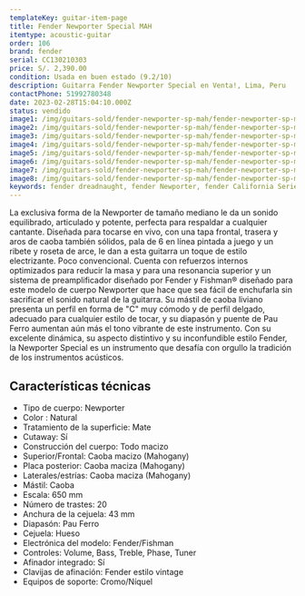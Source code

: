 ```yaml
---
templateKey: guitar-item-page
title: Fender Newporter Special MAH
itemtype: acoustic-guitar
order: 106
brand: fender
serial: CC130210303
price: S/. 2,390.00
condition: Usada en buen estado (9.2/10)
description: Guitarra Fender Newporter Special en Venta!, Lima, Peru
contactPhone: 51992780348
date: 2023-02-28T15:04:10.000Z
status: vendido
image1: /img/guitars-sold/fender-newporter-sp-mah/fender-newporter-sp-mah-01-sold.jpg
image2: /img/guitars-sold/fender-newporter-sp-mah/fender-newporter-sp-mah-02-sold.jpg
image3: /img/guitars-sold/fender-newporter-sp-mah/fender-newporter-sp-mah-03-sold.jpg
image4: /img/guitars-sold/fender-newporter-sp-mah/fender-newporter-sp-mah-04-sold.jpg
image5: /img/guitars-sold/fender-newporter-sp-mah/fender-newporter-sp-mah-05-sold.jpg
image6: /img/guitars-sold/fender-newporter-sp-mah/fender-newporter-sp-mah-06-sold.jpg
image7: /img/guitars-sold/fender-newporter-sp-mah/fender-newporter-sp-mah-07-sold.jpg
image8: /img/guitars-sold/fender-newporter-sp-mah/fender-newporter-sp-mah-08-sold.jpg
keywords: fender dreadnaught, fender Newporter, fender California Series
---
```

La exclusiva forma de la Newporter de tamaño mediano le da un sonido equilibrado, articulado y potente, perfecta para respaldar a cualquier cantante. Diseñada para tocarse en vivo, con una tapa frontal, trasera y aros de caoba también sólidos, pala de 6 en línea pintada a juego y un ribete y roseta de arce, le dan a esta guitarra un toque de estilo electrizante. Poco convencional.
Cuenta con refuerzos internos optimizados para reducir la masa y para una resonancia superior y un sistema de preamplificador diseñado por Fender y Fishman® diseñado para este modelo de cuerpo Newporter que hace que sea fácil de enchufarla sin sacrificar el sonido natural de la guitarra.
Su mástil de caoba liviano presenta un perfil en forma de "C" muy cómodo y de perfil delgado, adecuado para cualquier estilo de tocar, y su diapasón y puente de Pau Ferro aumentan aún más el tono vibrante de este instrumento. Con su excelente dinámica, su aspecto distintivo y su inconfundible estilo Fender, la Newporter Special es un instrumento que desafía con orgullo la tradición de los instrumentos acústicos.

## Características técnicas

* Tipo de cuerpo: Newporter
* Color : Natural
* Tratamiento de la superficie: Mate
* Cutaway: Sí
* Construcción del cuerpo: Todo macizo
* Superior/Frontal: Caoba macizo (Mahogany)
* Placa posterior: Caoba maciza (Mahogany)
* Laterales/estrías: Caoba maciza (Mahogany)
* Mástil: Caoba
* Escala: 650 mm
* Número de trastes: 20
* Anchura de la cejuela: 43 mm
* Diapasón: Pau Ferro
* Cejuela: Hueso
* Electrónica del modelo: Fender/Fishman
* Controles: Volume, Bass, Treble, Phase, Tuner
* Afinador integrado: Sí
* Clavijas de afinación: Fender estilo vintage
* Equipos de soporte: Cromo/Níquel


